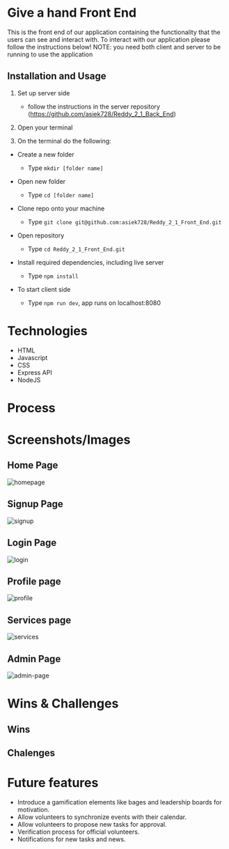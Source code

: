 # Give a hand Front End

This is the front end of our application containing the functionality that the users can see
and interact with. To interact with our application please follow the instructions below!
NOTE: you need both client and server to be running to use the application

## Installation and Usage

1. Set up server side 
   - follow the instructions in the server repository (https://github.com/asiek728/Reddy_2_1_Back_End)

2. Open your terminal

3. On the terminal do the following:

- Create a new folder
   - Type `mkdir [folder name]`

- Open new folder  
   - Type `cd [folder name]`

- Clone repo onto your machine
   - Type `git clone git@github.com:asiek728/Reddy_2_1_Front_End.git`

- Open repository 
   - Type `cd Reddy_2_1_Front_End.git`

- Install required dependencies, including live server 
   - Type `npm install`

- To start client side
   - Type `npm run dev`, app runs on localhost:8080

# Technologies
- HTML
- Javascript
- CSS
- Express API
- NodeJS

# Process

# Screenshots/Images

## Home Page
<img src="https://i.ibb.co/qBGzHs7/homepage.png" alt="homepage" border="0">

## Signup Page
<img src="https://i.ibb.co/JyhnjdV/signup.png" alt="signup" border="0">

## Login Page
<img src="https://i.ibb.co/BtGQDXH/login.png" alt="login" border="0">

## Profile page
<img src="https://i.ibb.co/HdS076g/profile.png" alt="profile" border="0">

## Services page
<img src="https://i.ibb.co/B4YfH0s/services.png" alt="services" border="0">

## Admin Page
<img src="https://i.ibb.co/d5K4qMm/admin-page.png" alt="admin-page" border="0">

# Wins & Challenges
## Wins

## Chalenges

# Future features

- Introduce a gamification elements like bages and leadership boards for motivation.
- Allow volunteers to synchronize events with their calendar. 
- Allow volunteers to propose new tasks for approval.
- Verification process for official volunteers.
- Notifications for new tasks and news.

